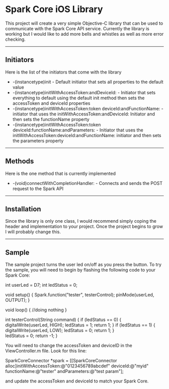 Spark Core iOS Library
=====================
This project will create a very simple Objective-C library that can be used to communicate with the Spark Core API service.  Currently the library is working but I would like to add more bells and whistles as well as more error checking.

---------------
## Initiators

Here is the list of the initiators that come with the library

*  -(instancetype)init  - Default initiator that sets all properties to the default value
*  -(instancetype)initWithAccessToken:andDeviceId:  - Initiator that sets everything to default using the default init method then sets the accessToken and deviceId properties
*  -(instancetype)initWithAccessToken:token deviceId:andFunctionName: - initiator that uses the initWithAccessToken:andDeviceId: Initiator and then sets the functionName property
*  -(instancetype)initWithAccessToken:token deviceId:functionName:andParameters: -  Initiator that uses the initWithAccessToken:deviceId:andFunctionName: initiator and then sets the parameters property

---------------
## Methods

Here is the one method that is currently implemented

*  -(void)connectWithCompletionHandler: - Connects and sends the POST request to the Spark API

---------------
## Installation

Since the library is only one class, I would recommend simply coping the header and implementation to your project.  Once the project begins to grow I will probably change this.

---------------
## Sample

The sample project turns the user led on/off as you press the button.  To try the sample, you will need to begin by flashing the following code to your Spark Core:

int userLed = D7;
int ledStatus = 0;

void setup()
{
	Spark.function("tester", testerControl);
	pinMode(userLed, OUTPUT);
}

void loop()
{
	//doing nothing
}

int testerControl(String command)
{
    if (ledStatus == 0) 
	{
		digitalWrite(userLed, HIGH);
		ledStatus = 1;
		return 1;
	}
    if (ledStatus == 1)
    {
        digitalWrite(userLed, LOW);
        ledStatus = 0;
        return 1;
    }   
    ledStatus = 0;
    return -1;
}

You will need to change the accessToken and deviceID in the ViewController.m file.  Look for this line:

SparkCoreConnector *spark = [[SparkCoreConnector alloc]initWithAccessToken:@"0123456789abcdef" deviceId:@"myid" functionName:@"tester" andParameters:@"test param"];

and update the accessToken and deviceId to match your Spark Core.
